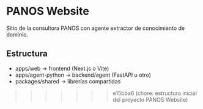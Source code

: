 # PANOS Website
Sitio de la consultora PANOS con agente extractor de conocimiento de dominio.

## Estructura
- apps/web → frontend (Next.js o Vite)
- apps/agent-python → backend/agent (FastAPI u otro)
- packages/shared → librerías compartidas
>>>>>>> e15bba6 (chore: estructura inicial del proyecto PANOS Website)
